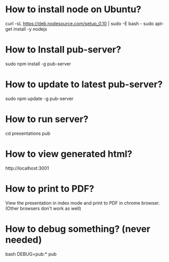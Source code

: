 
# How to install node on Ubuntu?
curl -sL https://deb.nodesource.com/setup_0.10 | sudo -E bash -
sudo apt-get install -y nodejs

# How to Install pub-server?
sudo npm install -g pub-server

# How to update to latest pub-server?  
sudo npm update -g pub-server

# How to run server?
cd presentations
pub

# How to view generated html? 
http://localhost:3001

# How to print to PDF?
View the presentation in index mode and print to PDF in chrome browser.
(Other browsers don't work as well) 

# How to debug something? (never needed)
bash
DEBUG=pub:* pub

